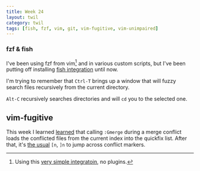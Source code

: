 ```yaml
---
title: Week 24
layout: twil
category: twil
tags: [fish, fzf, vim, git, vim-fugitive, vim-unimpaired]
---
```


### fzf & fish

I've been using fzf from vim[^1] and in various custom scripts, but I've been putting off
installing [fish integration][fzf-fish] until now.

I'm trying to remember that `Ctrl-T` brings up a window that will fuzzy search
files recursively from the current directory.

`Alt-C` recursively searches directories and will `cd` you to the selected one.

## vim-fugitive

This week I learned [learned][gmerge-reddit] that calling `:Gmerge` during a
merge conflict loads the conflicted files from the current index into the
quickfix list. After that, it's [the usual][vim-unimpaired] `[n`, `]n` to jump across conflict
markers.

[gmerge-reddit]: https://www.reddit.com/r/vim/comments/6kfyae/vimfugitive_workflow/djlto95/
[fzf-fish]: https://github.com/fisherman/fzf
[fzf-vim]: https://github.com/mfilej/dotfiles/blob/b4767450fe5498af5f5ff7b14cf7bb665c937286/.vimrc#L13-L14
[vim-unimpaired]: https://github.com/tpope/vim-unimpaired

[^1]: Using this [very simple integratoin][fzf-vim], no plugins.
